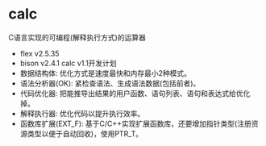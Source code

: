 # calc
C语言实现的可编程(解释执行方式)的运算器
  * flex v2.5.35
  * bison v2.4.1
calc v1.1开发计划
  * 数据结构体: 优化方式是速度最快和内存最小2种模式。
  * 语法分析器(OK): 紧检查语法、生成语法数据(包括前者)。
  * 代码优化器: 把能推导出结果的用户函数、语句列表、语句和表达式给优化掉。
  * 解释执行器: 优化代码以提升执行效率。
  * 函数库扩展(EXT\_F): 基于C/C++实现扩展函数库，还要增加指针类型(注册资源类型以便于自动回收)，使用PTR_T。

